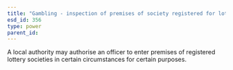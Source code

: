 ```yaml
---
title: "Gambling - inspection of premises of society registered for lotteries"
esd_id: 356
type: power
parent_id:  
---
```


A local authority may authorise an officer to enter premises of registered lottery societies in certain circumstances for certain purposes.

